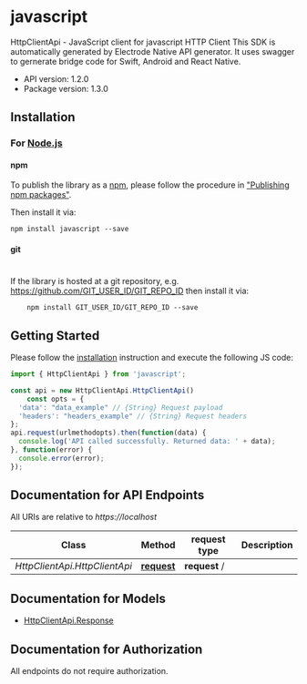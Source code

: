 # javascript

HttpClientApi - JavaScript client for javascript
HTTP Client
This SDK is automatically generated by Electrode Native API generator.
It uses swagger to gernerate bridge code for Swift, Android and React Native.

- API version: 1.2.0
- Package version: 1.3.0

## Installation

### For [Node.js](https://nodejs.org/)

#### npm

To publish the library as a [npm](https://www.npmjs.com/),
please follow the procedure in ["Publishing npm packages"](https://docs.npmjs.com/getting-started/publishing-npm-packages).

Then install it via:

```shell
npm install javascript --save
```

#### git
#
If the library is hosted at a git repository, e.g.
https://github.com/GIT_USER_ID/GIT_REPO_ID
then install it via:

```shell
    npm install GIT_USER_ID/GIT_REPO_ID --save
```

## Getting Started

Please follow the [installation](#installation) instruction and execute the following JS code:

```javascript
import { HttpClientApi } from 'javascript';

const api = new HttpClientApi.HttpClientApi()
    const opts = { 
  'data': "data_example" // {String} Request payload
  'headers': "headers_example" // {String} Request headers
};
api.request(urlmethodopts).then(function(data) {
  console.log('API called successfully. Returned data: ' + data);
}, function(error) {
  console.error(error);
});

```

## Documentation for API Endpoints

All URIs are relative to *https://localhost*

Class | Method |request type | Description
------------ | ------------- | ------------- | -------------
*HttpClientApi.HttpClientApi* | [**request**](docs/HttpClientApi.md#request) | **request** / | 

## Documentation for Models
 - [HttpClientApi.Response](docs/Response.md)

## Documentation for Authorization

 All endpoints do not require authorization.

